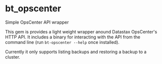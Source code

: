 # bt_opscenter
Simple OpsCenter API wrapper

This gem is provides a light weight wrapper anound Datastax OpsCenter's HTTP
API. It includes a binary for interacting with the API from the command line
(run `bt-opscenter --help` once installed).

Currently it only supports listing backups and restoring a backup to a cluster.
